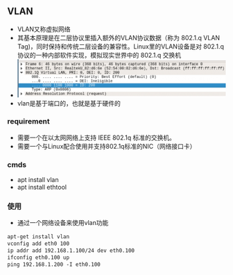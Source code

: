 ## VLAN
* VLAN又称虚拟网络
* 其基本原理是在二层协议里插入额外的VLAN协议数据（称为 802.1.q VLAN Tag)，同时保持和传统二层设备的兼容性。Linux里的VLAN设备是对 802.1.q 协议的一种内部软件实现，模拟现实世界中的 802.1.q 交换机
* ![valan-package](./assets/VLAN8.png)
* vlan是基于端口的，也就是基于硬件的
### requirement
* 需要一个在以太网网络上支持 IEEE 802.1q 标准的交换机。
* 需要一个与Linux配合使用并支持802.1q标准的NIC（网络接口卡）

### cmds
* apt install vlan
* apt install ethtool

### 使用
* 通过一个网络设备来使用vlan功能
```
apt-get install vlan
vconfig add eth0 100
ip addr add 192.168.1.100/24 dev eth0.100
ifconfig eth0.100 up
ping 192.168.1.200 -I eth0.100
```